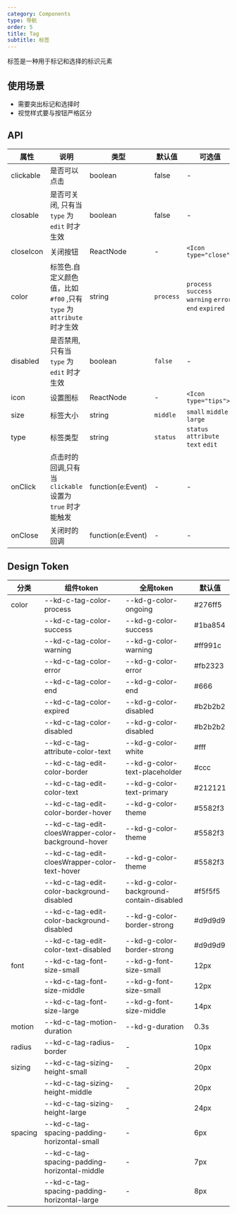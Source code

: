 ```yaml
---
category: Components
type: 导航
order: 5
title: Tag
subtitle: 标签
---
```


标签是一种用于标记和选择的标识元素
## 使用场景
- 需要突出标记和选择时
- 视觉样式要与按钮严格区分

## API

| 属性 | 说明 | 类型 | 默认值 | 可选值 | 版本 |
| --- | --- | --- | --- | --- | --- |
| clickable | 是否可以点击 | boolean | false | - | 1.0.0 |
| closable | 是否可关闭, 只有当 `type` 为 `edit` 时才生效 | boolean | false | - | 1.0.0 |
| closeIcon | 关闭按钮 | ReactNode | - | `<Icon type="close">` | 1.0.0 |
| color | 标签色.自定义颜色值，比如 `#f00` ,只有 `type` 为 `attribute` 时才生效 | string | `process` | `process` `success` `warning` `error` `end` `expired` | 1.0.0 |
| disabled | 是否禁用, 只有当 `type` 为 `edit` 时才生效 | boolean | `false` | - | 1.0.0 |
| icon | 设置图标 | ReactNode | - | `<Icon type="tips">` | 1.0.0 |
| size | 标签大小 | string | `middle` | `small` `middle` `large` | 1.0.0 |
| type | 标签类型 | string | `status` | `status` `attribute` `text` `edit` | 1.0.0 |
| onClick | 点击时的回调,只有当 `clickable` 设置为 `true` 时才能触发 | function(e:Event) | - | - | 1.0.0 |
| onClose | 关闭时的回调 | function(e:Event) | - | - | 1.0.0 |

## Design Token

| 分类 | 组件token | 全局token | 默认值 |
| --- | --- | --- | --- |
| color | --kd-c-tag-color-process | --kd-g-color-ongoing | #276ff5 |
|  | --kd-c-tag-color-success | --kd-g-color-success | #1ba854 |
|  | --kd-c-tag-color-warning | --kd-g-color-warning | #ff991c |
|  | --kd-c-tag-color-error | --kd-g-color-error | #fb2323 |
|  | --kd-c-tag-color-end | --kd-g-color-end | #666 |
|  | --kd-c-tag-color-expired | --kd-g-color-disabled | #b2b2b2 |
|  | --kd-c-tag-color-disabled | --kd-g-color-disabled | #b2b2b2 |
|  | --kd-c-tag-attribute-color-text | --kd-g-color-white | #fff |
|  | --kd-c-tag-edit-color-border | --kd-g-color-text-placeholder | #ccc |
|  | --kd-c-tag-edit-color-text | --kd-g-color-text-primary | #212121 |
|  | --kd-c-tag-edit-color-border-hover | --kd-g-color-theme | #5582f3 |
|  | --kd-c-tag-edit-cloesWrapper-color-background-hover | --kd-g-color-theme | #5582f3 |
|  | --kd-c-tag-edit-cloesWrapper-color-text-hover | --kd-g-color-theme | #5582f3 |
|  | --kd-c-tag-edit-color-background-disabled | --kd-g-color-background-contain-disabled | #f5f5f5 |
|  | --kd-c-tag-edit-color-background-disabled | --kd-g-color-border-strong | #d9d9d9 |
|  | --kd-c-tag-edit-color-text-disabled | --kd-g-color-border-strong | #d9d9d9 |
| font | --kd-c-tag-font-size-small | --kd-g-font-size-small | 12px |
|  | --kd-c-tag-font-size-middle | --kd-g-font-size-small | 12px |
|  | --kd-c-tag-font-size-large | --kd-g-font-size-middle | 14px |
| motion | --kd-c-tag-motion-duration | --kd-g-duration | 0.3s |
| radius | --kd-c-tag-radius-border | - | 10px |
| sizing | --kd-c-tag-sizing-height-small | - | 20px |
|  | --kd-c-tag-sizing-height-middle | - | 20px |
|  | --kd-c-tag-sizing-height-large | - | 24px |
| spacing | --kd-c-tag-spacing-padding-horizontal-small | - | 6px |
|  | --kd-c-tag-spacing-padding-horizontal-middle | - | 7px |
|  | --kd-c-tag-spacing-padding-horizontal-large | - | 8px |
